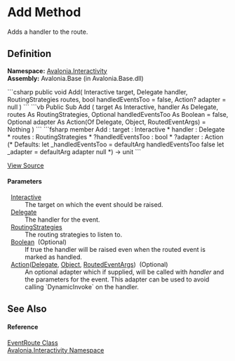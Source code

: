 # Add Method


Adds a handler to the route.



## Definition
**Namespace:** <a href="N_Avalonia_Interactivity">Avalonia.Interactivity</a>  
**Assembly:** Avalonia.Base (in Avalonia.Base.dll)

<Tabs groupId="api-code-preview">
<TabItem value="csharp" label="C#">
```csharp
public void Add(
	Interactive target,
	Delegate handler,
	RoutingStrategies routes,
	bool handledEventsToo = false,
	Action<Delegate, Object, RoutedEventArgs>? adapter = null
)
```
</TabItem>
<TabItem value="vb" label="VB">
```vb
Public Sub Add ( 
	target As Interactive,
	handler As Delegate,
	routes As RoutingStrategies,
	Optional handledEventsToo As Boolean = false,
	Optional adapter As Action(Of Delegate, Object, RoutedEventArgs) = Nothing
)
```
</TabItem>
<TabItem value="fsharp" label="F#">
```fsharp
member Add : 
        target : Interactive * 
        handler : Delegate * 
        routes : RoutingStrategies * 
        ?handledEventsToo : bool * 
        ?adapter : Action<Delegate, Object, RoutedEventArgs> 
(* Defaults:
        let _handledEventsToo = defaultArg handledEventsToo false
        let _adapter = defaultArg adapter null
*)
-> unit 
```
</TabItem>
</Tabs>



<a href="https://github.com/AvaloniaUI/Avalonia/tree/master/src/Avalonia.Base/Interactivity/EventRoute.cs#L52" title="View the source code">View Source</a>



#### Parameters
<dl><dt>  <a href="T_Avalonia_Interactivity_Interactive">Interactive</a></dt><dd>The target on which the event should be raised.</dd><dt>  <a href="https://learn.microsoft.com/dotnet/api/system.delegate" target="_blank" rel="noopener noreferrer">Delegate</a></dt><dd>The handler for the event.</dd><dt>  <a href="T_Avalonia_Interactivity_RoutingStrategies">RoutingStrategies</a></dt><dd>The routing strategies to listen to.</dd><dt>  <a href="https://learn.microsoft.com/dotnet/api/system.boolean" target="_blank" rel="noopener noreferrer">Boolean</a>  (Optional)</dt><dd>If true the handler will be raised even when the routed event is marked as handled.</dd><dt>  <a href="https://learn.microsoft.com/dotnet/api/system.action-3" target="_blank" rel="noopener noreferrer">Action</a>(<a href="https://learn.microsoft.com/dotnet/api/system.delegate" target="_blank" rel="noopener noreferrer">Delegate</a>, <a href="https://learn.microsoft.com/dotnet/api/system.object" target="_blank" rel="noopener noreferrer">Object</a>, <a href="T_Avalonia_Interactivity_RoutedEventArgs">RoutedEventArgs</a>)  (Optional)</dt><dd>An optional adapter which if supplied, will be called with <em>handler</em> and the parameters for the event. This adapter can be used to avoid calling `DynamicInvoke` on the handler.</dd></dl>

## See Also


#### Reference
<a href="T_Avalonia_Interactivity_EventRoute">EventRoute Class</a>  
<a href="N_Avalonia_Interactivity">Avalonia.Interactivity Namespace</a>  

